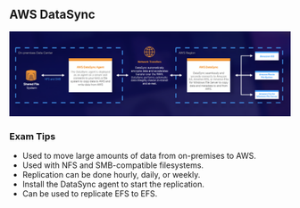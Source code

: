## AWS DataSync

![AWS Datasync](images/Datasync.png)

### Exam Tips
- Used to move large amounts of data from on-premises to AWS.
- Used with NFS and SMB-compatible filesystems.
- Replication can be done hourly, daily, or weekly.
- Install the DataSync agent to start the replication.
- Can be used to replicate EFS to EFS.
